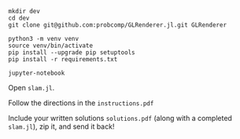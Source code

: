 ```
mkdir dev
cd dev
git clone git@github.com:probcomp/GLRenderer.jl.git GLRenderer
```

```
python3 -m venv venv
source venv/bin/activate
pip install --upgrade pip setuptools
pip install -r requirements.txt
```

```
jupyter-notebook
```

Open `slam.jl`. 

Follow the directions in the `instructions.pdf`

Include your written solutions `solutions.pdf` (along with a completed `slam.jl`), zip it, and send it back!

